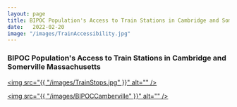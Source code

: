 ```yaml
---
layout: page
title: BIPOC Population's Access to Train Stations in Cambridge and Somerville Massachusetts
date:   2022-02-20
image: "/images/TrainAccessibility.jpg"
---
```

<h3> BIPOC Population's Access to Train Stations in Cambridge and Somerville Massachusetts </h3>

<a href= '#' class="image main"><img src="{{ "/images/TrainStops.jpg" }}" alt="" /></a>

<a href= '#' class="image main"><img src="{{ "/images/BIPOCCamberville" }}" alt="" /></a>
